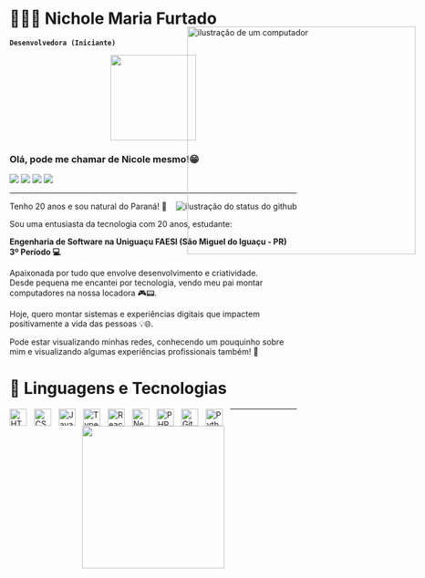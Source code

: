 # 👩🏼‍💻 Nichole Maria Furtado

**`Desenvolvedora (Iniciante)`**
<div align="center">
  <img src="https://media.giphy.com/media/QssGEmpkyEOhBCb7e1/giphy.gif" width="150px">
</div>


### Olá, pode me chamar de Nicole mesmo!😁

<div> 
  <a href="https://www.linkedin.com/in/nichole-furtado/" target="_blank"><img src="https://img.shields.io/badge/-LinkedIn-%230077B5?style=for-the-badge&logo=linkedin&logoColor=white" target="_blank"></a> 
   <a href = "mailto:nicholefurtado7@gmail.com"><img src="https://img.shields.io/badge/-Gmail-%23333?style=for-the-badge&logo=gmail&logoColor=white" target="_blank"></a>
  <a href="https://www.instagram.com/nichole.furtado/" target="_blank"><img src="https://img.shields.io/badge/-Instagram-%23E4405F?style=for-the-badge&logo=instagram&logoColor=white" target="_blank"></a>
 <a href="https://discord.com/channels/@me/1311102678587281509" target="_blank"><img src="https://img.shields.io/badge/Discord-7289DA?style=for-the-badge&logo=discord&logoColor=white" target="_blank"></a>

---

<img align='right' src="https://github-readme-stats.vercel.app/api?username=Nichole-Furtado&locale=pt-br&show_icons=true&title_color=783c00&text_color=af552e&icon_color=783c00&bg_color=f8efd4&cache_seconds=2300" alt="ilustração do status do github">

 Tenho 20 anos e sou natural do Paraná! 🧉

Sou uma entusiasta da tecnologia com 20 anos, estudante:

**Engenharia de Software na Uniguaçu FAESI (São Miguel do Iguaçu - PR) 3º Período 💻**

Apaixonada por tudo que envolve desenvolvimento e criatividade. <br>
Desde pequena me encantei por tecnologia, vendo meu pai montar computadores na nossa locadora 🎮📟. 

Hoje, quero montar sistemas e experiências digitais que impactem positivamente a vida das pessoas 💡🌐.

 Pode estar visualizando minhas redes, conhecendo um pouquinho sobre mim e visualizando algumas experiências profissionais também! 🚀

# 🤖 Linguagens e Tecnologias

<img 
    align="left" 
    alt="HTML"
    title="HTML" 
    width="30px" 
    style="padding-right: 10px;" 
    src="https://cdn.jsdelivr.net/gh/devicons/devicon@latest/icons/html5/html5-original.svg" 
/>
<img 
    align="left" 
    alt="CSS" 
    title="CSS"
    width="30px" 
    style="padding-right: 10px;" 
    src="https://cdn.jsdelivr.net/gh/devicons/devicon@latest/icons/css3/css3-original.svg" 
/>
<img 
    align="left" 
    alt="JavaScript" 
    title="JavaScript"
    width="30px" 
    style="padding-right: 10px;" 
    src="https://cdn.jsdelivr.net/gh/devicons/devicon@latest/icons/javascript/javascript-original.svg" 
/>
<img 
    align="left" 
    alt="TypeScript"
    title="TypeScript" 
    width="30px" 
    style="padding-right: 10px;" 
    src="https://cdn.jsdelivr.net/gh/devicons/devicon@latest/icons/typescript/typescript-original.svg" 
/>
<img 
    align="left" 
    alt="React"
    title="React" 
    width="30px" 
    style="padding-right: 10px;" 
    src="https://cdn.jsdelivr.net/gh/devicons/devicon@latest/icons/react/react-original.svg" 
/>
<img 
    align="left" 
    alt="Next.js" 
    title="Next.js"
    width="30px" 
    style="padding-right: 10px;" 
    src="https://cdn.jsdelivr.net/gh/devicons/devicon@latest/icons/nextjs/nextjs-original.svg" 
/> 
<img 
    align="left" 
    alt="PHP" 
    title="PHP"
    width="30px" 
    style="padding-right: 10px;" 
    src="https://cdn.jsdelivr.net/gh/devicons/devicon@latest/icons/php/php-original.svg" 
/>
<img 
    align="left" 
    alt="Git" 
    title="Git"
    width="30px" 
    style="padding-right: 10px;" 
    src="https://cdn.jsdelivr.net/gh/devicons/devicon@latest/icons/git/git-original.svg" 
/>
<img 
    align="left" 
    alt="Python" 
    title="Python"
    width="30px" 
    style="padding-right: 10px;" 
    src="https://cdn.jsdelivr.net/gh/devicons/devicon@latest/icons/python/python-original.svg"
/>

---
<div style="text-align: center;">
  <img height="250em" src="https://github-readme-stats.vercel.app/api/top-langs/?username=Nichole-Furtado&locale=pt-br&show_icons=true&title_color=783c00&text_color=af552e&icon_color=783c00&bg_color=f8efd4&cache_seconds=2300"/>
</div>

<img src="https://raw.githubusercontent.com/MicaelliMedeiros/micaellimedeiros/master/image/computer-illustration.png" 
     alt="ilustração de um computador" 
     width="400px" 
     style="position: absolute; top: 100px; right: 0; margin: 20px;">
